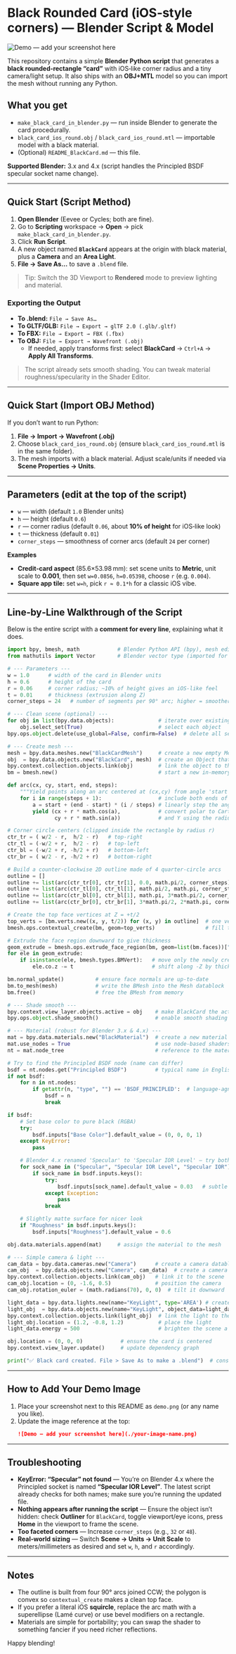 # Black Rounded Card (iOS‑style corners) — Blender Script & Model

![Demo — add your screenshot here](./demo.png)

This repository contains a simple **Blender Python script** that generates a **black rounded‑rectangle “card”** with iOS‑like corner radius and a tiny camera/light setup. It also ships with an **OBJ+MTL** model so you can import the mesh without running any Python.

## What you get
- `make_black_card_in_blender.py` — run inside Blender to generate the card procedurally.
- `black_card_ios_round.obj` / `black_card_ios_round.mtl` — importable model with a black material.
- (Optional) `README_BlackCard.md` — this file.

**Supported Blender:** 3.x and 4.x (script handles the Principled BSDF specular socket name change).

---

## Quick Start (Script Method)

1. **Open Blender** (Eevee or Cycles; both are fine).  
2. Go to **Scripting** workspace → **Open** → pick `make_black_card_in_blender.py`.  
3. Click **Run Script**.  
4. A new object named **`BlackCard`** appears at the origin with black material, plus a **Camera** and an **Area Light**.  
5. **File → Save As…** to save a `.blend` file.

> Tip: Switch the 3D Viewport to **Rendered** mode to preview lighting and material.

### Exporting the Output
- **To .blend:** `File → Save As…`  
- **To GLTF/GLB:** `File → Export → glTF 2.0 (.glb/.gltf)`  
- **To FBX:** `File → Export → FBX (.fbx)`  
- **To OBJ:** `File → Export → Wavefront (.obj)`  
  - If needed, apply transforms first: select **BlackCard** → `Ctrl+A` → **Apply All Transforms**.

> The script already sets smooth shading. You can tweak material roughness/specularity in the Shader Editor.

---

## Quick Start (Import OBJ Method)

If you don’t want to run Python:

1. **File → Import → Wavefront (.obj)**  
2. Choose `black_card_ios_round.obj` (ensure `black_card_ios_round.mtl` is in the same folder).  
3. The mesh imports with a black material. Adjust scale/units if needed via **Scene Properties → Units**.

---

## Parameters (edit at the top of the script)

- `w` — width (default `1.0` Blender units)  
- `h` — height (default `0.6`)  
- `r` — corner radius (default `0.06`, about **10% of height** for iOS‑like look)  
- `t` — thickness (default `0.01`)  
- `corner_steps` — smoothness of corner arcs (default `24` per corner)

**Examples**
- **Credit‑card aspect** (85.6×53.98 mm): set scene units to **Metric**, unit scale to **0.001**, then set `w=0.0856`, `h=0.05398`, choose `r` (e.g. `0.004`).  
- **Square app tile:** set `w=h`, pick `r ≈ 0.1*h` for a classic iOS vibe.

---

## Line‑by‑Line Walkthrough of the Script

Below is the entire script with a **comment for every line**, explaining what it does.

```python
import bpy, bmesh, math            # Blender Python API (bpy), mesh editing helpers (bmesh), and math utilities
from mathutils import Vector       # Blender vector type (imported for completeness; not strictly required)

# --- Parameters ---
w = 1.0      # width of the card in Blender units
h = 0.6      # height of the card
r = 0.06     # corner radius; ~10% of height gives an iOS-like feel
t = 0.01     # thickness (extrusion along Z)
corner_steps = 24   # number of segments per 90° arc; higher = smoother corners

# --- Clean scene (optional) ---
for obj in list(bpy.data.objects):              # iterate over existing objects in the file
    obj.select_set(True)                        # select each object
bpy.ops.object.delete(use_global=False, confirm=False)  # delete all selected (safe reset for a demo scene)

# --- Create mesh ---
mesh = bpy.data.meshes.new("BlackCardMesh")     # create a new empty Mesh datablock
obj  = bpy.data.objects.new("BlackCard", mesh)  # create an Object that uses the mesh
bpy.context.collection.objects.link(obj)        # link the object to the current collection so it appears in the scene
bm = bmesh.new()                                # start a new in‑memory BMesh for easy procedural modeling

def arc(cx, cy, start, end, steps):
    """Yield points along an arc centered at (cx,cy) from angle 'start' to 'end'."""
    for i in range(steps + 1):                  # include both ends of the arc
        a = start + (end - start) * (i / steps) # linearly step the angle
        yield (cx + r * math.cos(a),            # convert polar to Cartesian X
               cy + r * math.sin(a))            # and Y using the radius r

# Corner circle centers (clipped inside the rectangle by radius r)
ctr_tr = ( w/2 - r,  h/2 - r)   # top‑right
ctr_tl = (-w/2 + r,  h/2 - r)   # top‑left
ctr_bl = (-w/2 + r, -h/2 + r)   # bottom‑left
ctr_br = ( w/2 - r, -h/2 + r)   # bottom‑right

# Build a counter‑clockwise 2D outline made of 4 quarter‑circle arcs
outline = []
outline += list(arc(ctr_tr[0], ctr_tr[1], 0.0, math.pi/2, corner_steps))              # top‑right arc (0 → 90°)
outline += list(arc(ctr_tl[0], ctr_tl[1], math.pi/2, math.pi, corner_steps))[1:]      # top‑left arc (90 → 180°), drop first point to avoid duplicates
outline += list(arc(ctr_bl[0], ctr_bl[1], math.pi, 3*math.pi/2, corner_steps))[1:]    # bottom‑left arc (180 → 270°), drop first point
outline += list(arc(ctr_br[0], ctr_br[1], 3*math.pi/2, 2*math.pi, corner_steps))[1:-1]# bottom‑right arc (270 → 360°), drop first & last

# Create the top face vertices at Z = +t/2
top_verts = [bm.verts.new((x, y, t/2)) for (x, y) in outline]  # one vertex per outline point
bmesh.ops.contextual_create(bm, geom=top_verts)                # fill the polygon (convex) to make a face

# Extrude the face region downward to give thickness
geom_extrude = bmesh.ops.extrude_face_region(bm, geom=list(bm.faces))["geom"]  # extrude the top face
for ele in geom_extrude:
    if isinstance(ele, bmesh.types.BMVert):   # move only the newly created verts
        ele.co.z -= t                         # shift along -Z by thickness t

bm.normal_update()          # ensure face normals are up‑to‑date
bm.to_mesh(mesh)            # write the BMesh into the Mesh datablock
bm.free()                   # free the BMesh from memory

# --- Shade smooth ---
bpy.context.view_layer.objects.active = obj    # make BlackCard the active object
bpy.ops.object.shade_smooth()                  # enable smooth shading for nicer highlights on the edge

# --- Material (robust for Blender 3.x & 4.x) ---
mat = bpy.data.materials.new("BlackMaterial")  # create a new material datablock
mat.use_nodes = True                           # use node‑based shaders
nt = mat.node_tree                             # reference to the material's node tree

# Try to find the Principled BSDF node (name can differ)
bsdf = nt.nodes.get("Principled BSDF")         # typical name in English UI
if not bsdf:
    for n in nt.nodes:
        if getattr(n, "type", "") == 'BSDF_PRINCIPLED':  # language‑agnostic fallback
            bsdf = n
            break

if bsdf:
    # Set base color to pure black (RGBA)
    try:
        bsdf.inputs["Base Color"].default_value = (0, 0, 0, 1)
    except KeyError:
        pass

    # Blender 4.x renamed 'Specular' to 'Specular IOR Level' — try both
    for sock_name in ("Specular", "Specular IOR Level", "Specular IOR"):
        if sock_name in bsdf.inputs.keys():
            try:
                bsdf.inputs[sock_name].default_value = 0.03   # subtle highlight
            except Exception:
                pass
            break

    # Slightly matte surface for nicer look
    if "Roughness" in bsdf.inputs.keys():
        bsdf.inputs["Roughness"].default_value = 0.6

obj.data.materials.append(mat)     # assign the material to the mesh

# --- Simple camera & light ---
cam_data = bpy.data.cameras.new("Camera")      # create a camera datablock
cam_obj  = bpy.data.objects.new("Camera", cam_data)  # create a camera object
bpy.context.collection.objects.link(cam_obj)   # link it to the scene
cam_obj.location = (0, -1.6, 0.5)              # position the camera
cam_obj.rotation_euler = (math.radians(70), 0, 0)  # tilt it downward

light_data = bpy.data.lights.new(name="KeyLight", type='AREA') # create an area light
light_obj  = bpy.data.objects.new(name="KeyLight", object_data=light_data)
bpy.context.collection.objects.link(light_obj)  # link the light to the scene
light_obj.location = (1.2, -0.8, 1.2)           # place the light
light_data.energy = 500                         # brighten the scene a bit

obj.location = (0, 0, 0)            # ensure the card is centered
bpy.context.view_layer.update()     # update dependency graph

print("✅ Black card created. File > Save As to make a .blend")  # console message for success
```

---

## How to Add Your Demo Image

1. Place your screenshot next to this README as `demo.png` (or any name you like).  
2. Update the image reference at the top:  
   ```md
   ![Demo — add your screenshot here](./your-image-name.png)
   ```

---

## Troubleshooting

- **KeyError: “Specular” not found** — You’re on Blender 4.x where the Principled socket is named **“Specular IOR Level”**. The latest script already checks for both names; make sure you’re running the updated file.
- **Nothing appears after running the script** — Ensure the object isn’t hidden: check **Outliner** for `BlackCard`, toggle viewport/eye icons, press **Home** in the viewport to frame the scene.
- **Too faceted corners** — Increase `corner_steps` (e.g., `32` or `48`).  
- **Real‑world sizing** — Switch **Scene → Units → Unit Scale** to meters/millimeters as desired and set `w`, `h`, and `r` accordingly.

---

## Notes

- The outline is built from four 90° arcs joined CCW; the polygon is convex so `contextual_create` makes a clean top face.  
- If you prefer a literal iOS **squircle**, replace the arc math with a superellipse (Lamé curve) or use bevel modifiers on a rectangle.  
- Materials are simple for portability; you can swap the shader to something fancier if you need richer reflections.

Happy blending!
